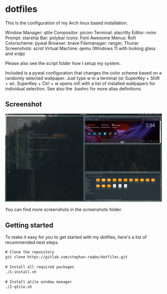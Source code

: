 # dotfiles

This is the configuration of my Arch linux based installation.

Window Manager: qtile
Compositor: picom
Terminal: alacritty
Editor: nvim
Prompt: starship
Bar: polybar
Icons: Font Awesome
Menus: Rofi
Colorscheme: pywal
Browser: brave
Filemanager: ranger, Thunar
Screenshots: scrot
Virtual Machine: qemu (Windows 11 with looking glass and xrdp)

Please also see the script folder how I setup my system.

Included is a pywal configuration that changes the color scheme based on a randomly selected wallpaper. Just type w in a terminal (or SuperKey + Shift + w). SuperKey + Ctrl + w opens rofi with a list of installed wallpapers for individual selection. See also the .bashrc for more alias definitions.

## Screenshot

![Screenshots](screenshots/screenshot_20230406_2.png "Screenshot")

You can find more screenshots in the screenshots folder.

## Getting started

To make it easy for you to get started with my dotfiles, here's a list of recommended next steps.

```
# Clone the repository
git clone https://gitlab.com/stephan-raabe/dotfiles.git

# Install all required packages
./1-install.sh

# Install qtile window manager
./2-qtile.sh

```


